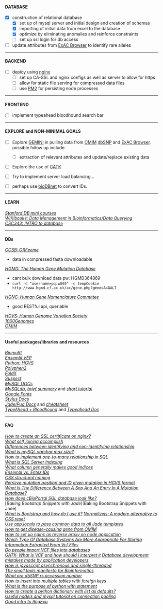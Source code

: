 
#### DATABASE

- [x] construction of relational database
  - [x] set up of mysql server and initial design and creation of schemas  
  - [x] importing of initial data from excel to the database
  - [x] optimize by eliminating anomalies and reinforce constraints
  - [ ] set up ssl login for db access
- [ ] update attributes from [ExAC Browser](http://exac.broadinstitute.org/) to identify rare alleles

---

#### BACKEND

- [ ] deploy using [nginx](http://nginx.org/en/)
  - [ ] set up CA-SSL and nginx configs as well as server to allow for https
  - [ ] allow for static file serving for compressed data files
  - [ ] use [PM2](http://pm2.keymetrics.io/) for persisting node processes

---

#### FRONTEND

- [ ] implement typeahead bloodhound search bar

-----

#### EXPLORE and NON-MINIMAL GOALS

- [ ] Explore [GEMINI](http://gemini.readthedocs.io/en/latest/) in pulling data from [OMIM](http://www.omim.org/) [dbSNP](http://www.ncbi.nlm.nih.gov/SNP/) and [ExAC Browser](http://exac.broadinstitute.org/). possible follow up include:   
  - [ ] extraction of relevant attributes and update/replace existing data
- [ ] Explore the use of [GATK](https://www.broadinstitute.org/gatk/)
- [ ] Try to implement server load balancing...
- [ ] perhaps use [bioDBnet](https://biodbnet-abcc.ncifcrf.gov/db/db2db.php) to convert IDs.


----

#### LEARN

[_Stanford DB mini courses_](https://lagunita.stanford.edu/courses/DB/2014/SelfPaced/about)   
[_WIKIbooks: Data Management in Bioinformatics/Data Querying_](https://en.wikibooks.org/wiki/Data_Management_in_Bioinformatics/Data_Querying)   
[_CSC343: INTRO to database_](http://www.cdf.toronto.edu/~csc343h/winter/)  

---


#### DBs

[_CCSB: ORFeome_](http://horfdb.dfci.harvard.edu/index.php?page=orfsearch)   
  + data in compressed fasta downloadable     

[_HGMD: The Human Gene Mutation Database_](http://www.hgmd.cf.ac.uk/ac/index.php)         
  + cant bulk download data pw: HGMD364869   
  + `curl -d "username=pq.w869" -c tempCookie http://www.hgmd.cf.ac.uk/ac/gene.php?gene=A4GALT`  

[_HGNC: Human Gene Nomenclature Committee_](http://www.genenames.org/help/rest-web-service-help)             
  + good RESTful api, queriable    

[_HGVS: Human Genome Variation Society_](http://www.hgvs.org/mutnomen/)           
[_1000Genomes_](http://www.1000genomes.org/data)   
[_OMIM_](http://www.omim.org/)  


---

#### Useful packages/libraries and resources

[_BiomaRt_](https://bioconductor.org/packages/release/bioc/html/biomaRt.html)  
[_Ensembl VEP_](http://rest.ensembl.org/#Variation)  
[_Python: HGVS_](http://hgvs.readthedocs.io/en/0.4.x/)   
[_Polyphen2_](http://genetics.bwh.harvard.edu/pph2/dokuwiki/faq#automated_batch_submission)  
[_FoldX_](http://foldxsuite.crg.eu/)  
[_Suspect_](http://www.sbg.bio.ic.ac.uk/~suspect/)    
[_MySQL DOCs_](https://dev.mysql.com/doc/)  
[_MySQLdb_](http://mysql-python.sourceforge.net/MySQLdb-1.2.2/), [_brief summary_](http://mysql-python.sourceforge.net/MySQLdb.html) and [_short tutorial_](http://www.tutorialspoint.com/python/python_database_access.htm)  
[_Google Fonts_](https://www.google.com/fonts)   
[_Stylus Docs_](http://stylus-lang.com/try.html#?code=body%20%7B%0A%20%20font%3A%2014px%2F1.5%20Helvetica%2C%20arial%2C%20sans-serif%3B%0A%20%20%23logo%20%7B%0A%20%20%20%20border-radius%3A%205px%3B%0A%20%20%7D%0A%7D)    
[_Jade/Pug Docs_](http://jade-lang.com/reference/) and [_cheatsheet_](https://naltatis.github.io/jade-syntax-docs/)  
[_TypeAhead + Bloodhound_](https://twitter.github.io/typeahead.js/examples/) and [_Typeahead Doc_](https://github.com/twitter/typeahead.js/blob/master/doc/jquery_typeahead.md)  

-----

#### FAQ

[_How to create an SSL certificate on nginx?_](https://www.digitalocean.com/community/tutorials/how-to-create-an-ssl-certificate-on-nginx-for-ubuntu-14-04)    
[_What self joining accomplish_](http://www.programmerinterview.com/index.php/database-sql/what-is-a-self-join/)   
[_Differences between identifying and non-identifying relationship_](http://stackoverflow.com/questions/762937/whats-the-difference-between-identifying-and-non-identifying-relationships)  
[_What is mySQL varchar max size?_](http://stackoverflow.com/questions/13506832/what-is-the-mysql-varchar-max-size)  
[_How to implement one-to-many relationship in SQL_](http://stackoverflow.com/questions/7296846/how-to-implement-one-to-one-one-to-many-and-many-to-many-relationships-while-de)    
[_What is SQL Server Indexing_](http://odetocode.com/Articles/70.aspx)  
[_What column generally makes good indices_](http://stackoverflow.com/questions/107132/what-columns-generally-make-good-indexes)     
[_Ensembl vs. Entez IDs_](https://www.biostars.org/p/16505/)  
[_CSS structural naming_](http://sixrevisions.com/css/css-tips/css-tip-2-structural-naming-convention-in-css/)  
[_Retrieve mutation position and ID given mutation in HGVS format_](https://www.biostars.org/p/107493/)  
[_What Is The Difference Between A Snp And An Entry In A Mutation Database?_](https://www.biostars.org/p/2812/)  
[_How does cBioPortal SQL database look like?_](https://github.com/cBioPortal/cbioportal/tree/master/core/src/main/resources/db)  
[_Baking Bootstrap Snippets with Jade_](Baking Bootstrap Snippets with Jade)  
[_What is Bootstrap and how do I use it?_](https://www.taniarascia.com/what-is-bootstrap-and-how-do-i-use-it/)
[_Normalizejs: A modern alternative to CSS reset_](https://github.com/necolas/normalize.css)   
[_Use app.locals to pass common data to all Jade templates_](http://stackoverflow.com/questions/23494839/layout-jade-navigation-bar)  
[_How to get disease-causing gene from OMIM_](https://www.biostars.org/p/118566/)  
[_How to set up nginx as reverse proxy on node application_](https://gist.github.com/joemccann/644282)  
[_Which Type Of Database Systems Are More Appropriate For Storing Information Extracted From Vcf Files_](https://www.biostars.org/p/65920/)  
[_Do people import VCF files into databases_](https://www.biostars.org/p/7372/)  
[_GATK: What is VCF and how should I interpret it_](http://gatkforums.broadinstitute.org/gatk/discussion/1268/what-is-a-vcf-and-how-should-i-interpret-it)
[_Database development mistakes made by application developers_](http://stackoverflow.com/questions/621884/database-development-mistakes-made-by-application-developers)  
[_How is javascript asynchronous and single-threaded_](http://www.sohamkamani.com/blog/2016/03/14/wrapping-your-head-around-async-programming/)  
[_The small tools manifesto for Bioinformatics_](https://github.com/pjotrp/bioinformatics)  
[_What are dbSNP rs accession number_](http://www.ncbi.nlm.nih.gov/SNP/get_html.cgi?whichHtml=how_to_submit#REFSNP)  
[_How to insert into multiple tables with foreign keys_](http://www.rndblog.com/insert-into-multiple-mysql-tables-linked-by-a-foreign-key/)  
[_What is the purpose of python with statement_](http://effbot.org/zone/python-with-statement.htm)  
[_How to create a python dictionary with list as defaults?_](http://stackoverflow.com/questions/28194184/how-do-i-create-a-dictionary-with-keys-from-a-list-and-values-separate-empty-lis)  
[_Useful nodejs and mysql tutorial on connection pooling_](http://stackoverflow.com/questions/6731214/node-mysql-connection-pooling)  
[_Good intro to RegExp_](http://www.w3schools.com/jsref/jsref_obj_regexp.asp)  
